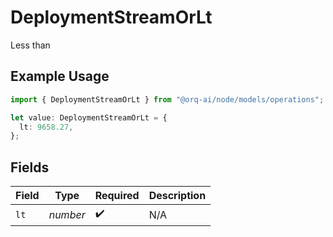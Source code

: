 # DeploymentStreamOrLt

Less than

## Example Usage

```typescript
import { DeploymentStreamOrLt } from "@orq-ai/node/models/operations";

let value: DeploymentStreamOrLt = {
  lt: 9658.27,
};
```

## Fields

| Field              | Type               | Required           | Description        |
| ------------------ | ------------------ | ------------------ | ------------------ |
| `lt`               | *number*           | :heavy_check_mark: | N/A                |